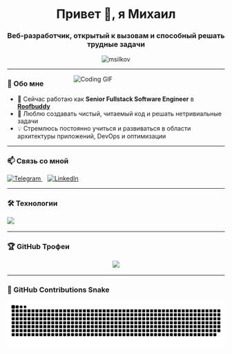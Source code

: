 <h1 align="center">Привет 👋, я Михаил</h1>

<h3 align="center">Веб-разработчик, открытый к вызовам и способный решать трудные задачи</h3>

<p align="center">
  <img src="https://komarev.com/ghpvc/?username=msilkov&label=Profile%20views&color=0e75b6&style=flat" alt="msilkov" />
</p>

---

<img align="right" width="350" src="https://media.giphy.com/media/v1.Y2lkPTc5MGI3NjExdjhsNHQxNGRpYnlubTA1OWNla2liNDN1MGZxNDhjdmt6aTZyZXoxciZlcD12MV9naWZzX3NlYXJjaCZjdD1n/qgQUggAC3Pfv687qPC/giphy.gif" alt="Coding GIF" />

### 🧠 Обо мне

- 💼 Сейчас работаю как **Senior Fullstack Software Engineer** в [**Roofbuddy**](https://roofbuddy.co.nz)  
- 🔧 Люблю создавать чистый, читаемый код и решать нетривиальные задачи  
- 💡 Стремлюсь постоянно учиться и развиваться в области архитектуры приложений, DevOps и оптимизации  

---

### 📫 Связь со мной

<p>
  <a href="https://t.me/msilkov" target="_blank">
    <img src="https://cdn-icons-png.flaticon.com/512/2111/2111646.png" width="40" height="40" alt="Telegram" />
  </a>
  &nbsp;&nbsp;
  <a href="https://linkedin.com/in/михаил-силков-95311a170" target="_blank">
    <img src="https://raw.githubusercontent.com/rahuldkjain/github-profile-readme-generator/master/src/images/icons/Social/linked-in-alt.svg" width="40" height="40" alt="LinkedIn" />
  </a>
</p>

---

### 🛠️ Технологии

<p>
  <img src="https://skillicons.dev/icons?i=js,ts,react,nextjs,nodejs,express,postgres,mongodb,docker,gcp,vercel,figma" />
</p>

---

### 🏆 GitHub Трофеи

<p align="center">
  <img src="https://github-profile-trophy.vercel.app/?username=msilkov&theme=onedark&title=Repositories,PullRequest,Experience,Issues" />
</p>

---

### 🐍 GitHub Contributions Snake

<p align="center">
  <img src="https://github.com/platane/snk/raw/output/github-contribution-grid-snake.svg" alt="GitHub Snake" />
</p>
